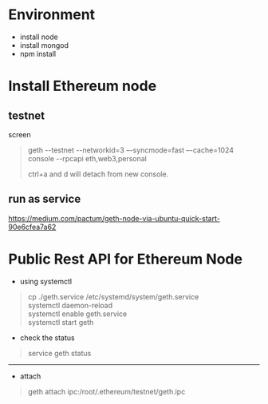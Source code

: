 # Environment
* install node
* install mongod
* npm install

# Install Ethereum node
## testnet
screen
>geth --testnet --networkid=3 –-syncmode=fast –-cache=1024 console --rpcapi eth,web3,personal
>
>ctrl+a and d will detach from new console.

## run as service

https://medium.com/pactum/geth-node-via-ubuntu-quick-start-90e6cfea7a62

# Public Rest API for Ethereum Node
 
* using systemctl
 
>cp ./geth.service /etc/systemd/system/geth.service  
>systemctl daemon-reload  
>systemctl enable geth.service  
>systemctl start geth  
 
* check the status
>service geth status
***
 
* attach
>geth attach ipc:/root/.ethereum/testnet/geth.ipc
